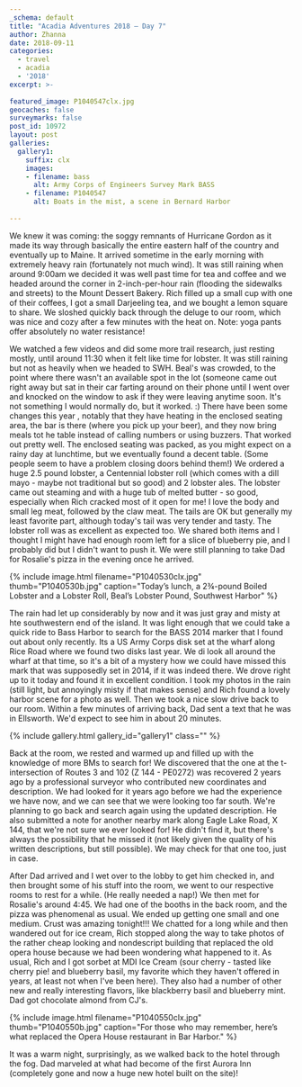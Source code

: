 ```yaml
---
_schema: default
title: "Acadia Adventures 2018 – Day 7"
author: Zhanna
date: 2018-09-11
categories:
  - travel
  - acadia
  - '2018' 
excerpt: >-
  
featured_image: P1040547clx.jpg
geocaches: false
surveymarks: false
post_id: 10972
layout: post
galleries:
  gallery1:
    suffix: clx
    images:
    - filename: bass 
      alt: Army Corps of Engineers Survey Mark BASS         
    - filename: P1040547
      alt: Boats in the mist, a scene in Bernard Harbor          
                                                                         
---
```


We knew it was coming: the soggy remnants of Hurricane Gordon as it made its way through basically the entire eastern half of the country and eventually up to Maine. It arrived sometime in the early morning with extremely heavy rain (fortunately not much wind). It was still raining when around 9:00am we decided it was well past time for tea and coffee and we headed around the corner in 2-inch-per-hour rain (flooding the sidewalks and streets) to the Mount Dessert Bakery. Rich filled up a small cup with one of their coffees, I got a small Darjeeling tea, and we bought a lemon square to share. We sloshed quickly back through the deluge to our room, which was nice and cozy after a few minutes with the heat on. Note: yoga pants offer absolutely no water resistance! 

We watched a few videos and did some more trail research, just resting mostly, until around 11:30 when it felt like time for lobster. It was still raining but not as heavily when we headed to SWH. Beal's was crowded, to the point where there wasn't an available spot in the lot (someone came out right away but sat in their car farting around on their phone until I went over and knocked on the window to ask if they were leaving anytime soon. It's not something I would normally do, but it worked. :) There have been some changes this year , notably that they have heating in the enclosed seating area, the bar is there (where you pick up your beer), and they now bring meals tot he table instead of calling numbers or using buzzers. That worked out pretty well. The enclosed seating was packed, as you might expect on a rainy day at lunchtime, but we eventually found a decent table. (Some people seem to have a problem closing doors behind them!) We ordered a huge 2.5 pound lobster, a Centennial lobster roll (which comes with a dill mayo - maybe not traditional but so good) and 2 lobster ales. The lobster came out steaming and with a huge tub of melted butter - so good, especially when Rich cracked most of it open for me! I love the body and small leg meat, followed by the claw meat. The tails are OK but generally my least favorite part, although today's tail was very tender and tasty. The lobster roll was as excellent as expected too. We shared both items and I thought I might have had enough room left for a slice of blueberry pie, and I probably did but I didn't want to push it. We were still planning to take Dad for Rosalie's pizza in the evening once he arrived.

{% include image.html filename="P1040530clx.jpg" thumb="P1040530b.jpg" caption="Today’s lunch, a 2¾-pound Boiled Lobster and a Lobster Roll, Beal’s Lobster Pound, Southwest Harbor" %}

The rain had let up considerably by now and it was just gray and misty at hte southwestern end of the island. It was light enough that we could take a quick ride to Bass Harbor to search for the BASS 2014 marker that I found out about only recently. Its a US Army Corps disk set at the wharf along Rice Road where we found two disks last year. We di look all around the wharf at that time, so it's a bit of a mystery how we could have missed this mark that was supposedly set in 2014, if it was indeed there.  We drove right up to it today and found it in excellent condition. I took my photos in the rain (still light, but annoyingly misty if that makes sense) and Rich found a lovely harbor scene for a photo as well. Then we took a nice slow drive back to our room. Within a few minutes of arriving back, Dad sent a text that he was in Ellsworth. We'd expect to see him in about 20 minutes.

{% include gallery.html gallery_id="gallery1" class="" %}

Back at the room, we rested and warmed up and filled up with the knowledge of more BMs to search for! We discovered that the one at the t-intersection of Routes 3 and 102 (Z 144 - PE0272) was recovered 2 years ago by a professional surveyor who contributed new coordinates and description. We had looked for it years ago before we had the experience we have now, and we can see that we were looking too far south. We're planning to go back and search again using the updated description. He also submitted a note for another nearby mark along Eagle Lake Road, X 144, that we're not sure we ever looked for! He didn't find it, but there's always the possibility that he missed it (not likely given the quality of his written descriptions, but still possible). We may check for that one too, just in case.

After Dad arrived and I wet over to the lobby to get him checked in, and then brought some of his stuff into the room, we went to our respective rooms to rest for a while. (He really needed a nap!) We then met for Rosalie's around 4:45. We had one of the booths in the back room, and the pizza was phenomenal as usual. We ended up getting one small and one medium. Crust was amazing tonight!!!  We chatted for a long while and then wandered out for ice cream, Rich stopped along the way to take photos of the rather cheap looking and nondescript building that replaced the old opera house because we had been wondering what happened to it. As usual, Rich and I got sorbet at MDI Ice Cream (sour cherry - tasted like cherry pie! and blueberry basil, my favorite which they haven't offered in years, at least not when I've been here). They also had a number of other new and really interesting flavors, like blackberry basil and blueberry mint. Dad got chocolate almond from CJ's.

{% include image.html filename="P1040550clx.jpg" thumb="P1040550b.jpg" caption="For those who may remember, here’s what replaced the Opera House restaurant in Bar Harbor." %}

It was a warm night, surprisingly, as we walked back to the hotel through the fog. Dad marveled at what had become of the first Aurora Inn (completely gone and now a huge new hotel built on the site)!